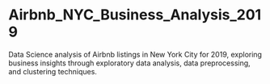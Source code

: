 # Airbnb_NYC_Business_Analysis_2019
Data Science analysis of Airbnb listings in New York City for 2019, exploring business insights through exploratory data analysis, data preprocessing, and clustering techniques.
